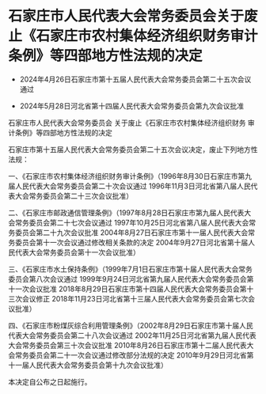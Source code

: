 # 石家庄市人民代表大会常务委员会关于废止《石家庄市农村集体经济组织财务审计条例》等四部地方性法规的决定

- 2024年4月26日石家庄市第十五届人民代表大会常务委员会第二十五次会议通过

- 2024年5月28日河北省第十四届人民代表大会常务委员会第九次会议批准

<!-- INFO END -->

石家庄市人民代表大会常务委员会 关于废止《石家庄市农村集体经济组织财务 审计条例》等四部地方性法规的决定

石家庄市第十五届人民代表大会常务委员会第二十五次会议决定，废止下列地方性法规：

一、《石家庄市农村集体经济组织财务审计条例》（1996年8月30日石家庄市第九届人民代表大会常务委员会第二十次会议通过 1996年11月3日河北省第八届人民代表大会常务委员会第二十三次会议批准）

二、《石家庄市邮政通信管理条例》（1997年8月28日石家庄市第九届人民代表大会常务委员会第二十七次会议通过 1997年10月25日河北省第八届人民代表大会常务委员会第二十九次会议批准 2004年8月27日石家庄市第十一届人民代表大会常务委员会第十一次会议通过修改相关条款的决定 2004年9月27日河北省第十届人民代表大会常务委员会第十一次会议批准）

三、《石家庄市水土保持条例》（1999年7月1日石家庄市第十届人民代表大会常务委员会第八次会议通过 1999年9月24日河北省第九届人民代表大会常务委员会第十一次会议批准 2018年8月29日石家庄市第十四届人民代表大会常务委员会第十三次会议修正 2018年11月23日河北省第十三届人民代表大会常务委员会第七次会议批准）

四、《石家庄市粉煤灰综合利用管理条例》（2002年8月29日石家庄市第十届人民代表大会常务委员会第二十八次会议通过 2002年11月25日河北省第九届人民代表大会常务委员会第三十次会议批准 2010年8月26日石家庄市第十二届人民代表大会常务委员会第二十一次会议通过修改部分法规的决定 2010年9月29日河北省第十一届人民代表大会常务委员会第十九次会议批准）

本决定自公布之日起施行。
